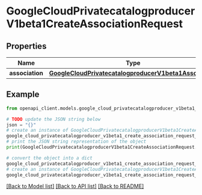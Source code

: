 # GoogleCloudPrivatecatalogproducerV1beta1CreateAssociationRequest


## Properties

Name | Type | Description | Notes
------------ | ------------- | ------------- | -------------
**association** | [**GoogleCloudPrivatecatalogproducerV1beta1Association**](GoogleCloudPrivatecatalogproducerV1beta1Association.md) |  | [optional] 

## Example

```python
from openapi_client.models.google_cloud_privatecatalogproducer_v1beta1_create_association_request import GoogleCloudPrivatecatalogproducerV1beta1CreateAssociationRequest

# TODO update the JSON string below
json = "{}"
# create an instance of GoogleCloudPrivatecatalogproducerV1beta1CreateAssociationRequest from a JSON string
google_cloud_privatecatalogproducer_v1beta1_create_association_request_instance = GoogleCloudPrivatecatalogproducerV1beta1CreateAssociationRequest.from_json(json)
# print the JSON string representation of the object
print(GoogleCloudPrivatecatalogproducerV1beta1CreateAssociationRequest.to_json())

# convert the object into a dict
google_cloud_privatecatalogproducer_v1beta1_create_association_request_dict = google_cloud_privatecatalogproducer_v1beta1_create_association_request_instance.to_dict()
# create an instance of GoogleCloudPrivatecatalogproducerV1beta1CreateAssociationRequest from a dict
google_cloud_privatecatalogproducer_v1beta1_create_association_request_from_dict = GoogleCloudPrivatecatalogproducerV1beta1CreateAssociationRequest.from_dict(google_cloud_privatecatalogproducer_v1beta1_create_association_request_dict)
```
[[Back to Model list]](../README.md#documentation-for-models) [[Back to API list]](../README.md#documentation-for-api-endpoints) [[Back to README]](../README.md)


